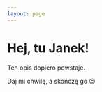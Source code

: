 ```yaml
---
layout: page
---
```


<!-- <article style="text-align: center"> -->
<h1 > Hej, tu Janek! </h1>

Ten opis dopiero powstaje.

Daj mi chwilę, a skończę go :wink:

<!-- </article> -->
